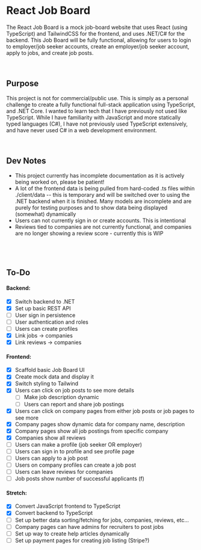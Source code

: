 # React Job Board  

The React Job Board is a mock job-board website that uses React (using TypeScript) and TailwindCSS for the frontend, and uses .NET/C# for the backend. 
This Job Board will be fully functional, allowing for users to login to employer/job seeker accounts, create an employer/job seeker account, apply to jobs, and create job posts.

&nbsp;

## Purpose

This project is not for commercial/public use. This is simply as a personal challenge to create a fully functional full-stack application using TypeScript, and .NET Core. I wanted to learn tech that I have previously not used like TypeScript. While I have familiarity with JavaScript and more statically typed languages (C#), I have not previously used TypeScript extensively, and have never used C# in a web development environment. 


&nbsp;
## Dev Notes

+ This project currently has incomplete documentation as it is actively being worked on, please be patient!
+ A lot of the frontend data is being pulled from hard-coded .ts files within ./client/data -- this is temporary and will be switched over to using the .NET backend when it is finished. Many models are incomplete and are purely for testing purposes and to show data being displayed (somewhat) dynamically
+ Users can not currently sign in or create accounts. This is intentional
+ Reviews tied to companies are not currently functional, and companies are no longer showing a review score - currently this is WIP



&nbsp;
---
## To-Do  
#### Backend:
- [x] Switch backend to .NET
- [x] Set up basic REST API
- [ ] User sign in persistence
- [ ] User authentication and roles
- [ ] Users can create profiles
- [x] Link jobs -> companies
- [x] Link reviews -> companies

#### Frontend:
- [x] Scaffold basic Job Board UI
- [x] Create mock data and display it
- [x] Switch styling to Tailwind
- [x] Users can click on job posts to see more details
    - [ ] Make job description dynamic
    - [ ] Users can report and share job postings
- [x] Users can click on company pages from either job posts or job pages to see more
- [x] Company pages show dynamic data for company name, description
- [x] Company pages show all job postings from specific company
- [x] Companies show all reviews
- [ ] Users can make a profile (job seeker OR employer)
- [ ] Users can sign in to profile and see profile page
- [ ] Users can apply to a job post
- [ ] Users on company profiles can create a job post
- [ ] Users can leave reviews for companies
- [ ] Job posts show number of successful applicants (f)

#### Stretch:  
- [x] Convert JavaScript frontend to TypeScript
- [x] Convert backend to TypeScript
- [ ] Set up better data sorting/fetching for jobs, companies, reviews, etc...
- [ ] Company pages can have admins for recruiters to post jobs
- [ ] Set up way to create help articles dynamically
- [ ] Set up payment pages for creating job listing (Stripe?)